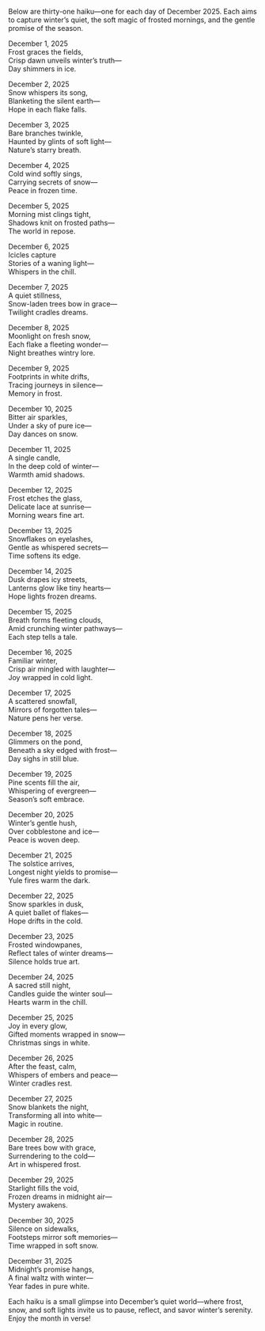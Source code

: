 Below are thirty-one haiku—one for each day of December 2025. Each aims to capture winter’s quiet, the soft magic of frosted mornings, and the gentle promise of the season.

December 1, 2025  
Frost graces the fields,  
Crisp dawn unveils winter’s truth—  
Day shimmers in ice.

December 2, 2025  
Snow whispers its song,  
Blanketing the silent earth—  
Hope in each flake falls.

December 3, 2025  
Bare branches twinkle,  
Haunted by glints of soft light—  
Nature’s starry breath.

December 4, 2025  
Cold wind softly sings,  
Carrying secrets of snow—  
Peace in frozen time.

December 5, 2025  
Morning mist clings tight,  
Shadows knit on frosted paths—  
The world in repose.

December 6, 2025  
Icicles capture  
Stories of a waning light—  
Whispers in the chill.

December 7, 2025  
A quiet stillness,  
Snow-laden trees bow in grace—  
Twilight cradles dreams.

December 8, 2025  
Moonlight on fresh snow,  
Each flake a fleeting wonder—  
Night breathes wintry lore.

December 9, 2025  
Footprints in white drifts,  
Tracing journeys in silence—  
Memory in frost.

December 10, 2025  
Bitter air sparkles,  
Under a sky of pure ice—  
Day dances on snow.

December 11, 2025  
A single candle,  
In the deep cold of winter—  
Warmth amid shadows.

December 12, 2025  
Frost etches the glass,  
Delicate lace at sunrise—  
Morning wears fine art.

December 13, 2025  
Snowflakes on eyelashes,  
Gentle as whispered secrets—  
Time softens its edge.

December 14, 2025  
Dusk drapes icy streets,  
Lanterns glow like tiny hearts—  
Hope lights frozen dreams.

December 15, 2025  
Breath forms fleeting clouds,  
Amid crunching winter pathways—  
Each step tells a tale.

December 16, 2025  
Familiar winter,  
Crisp air mingled with laughter—  
Joy wrapped in cold light.

December 17, 2025  
A scattered snowfall,  
Mirrors of forgotten tales—  
Nature pens her verse.

December 18, 2025  
Glimmers on the pond,  
Beneath a sky edged with frost—  
Day sighs in still blue.

December 19, 2025  
Pine scents fill the air,  
Whispering of evergreen—  
Season’s soft embrace.

December 20, 2025  
Winter’s gentle hush,  
Over cobblestone and ice—  
Peace is woven deep.

December 21, 2025  
The solstice arrives,  
Longest night yields to promise—  
Yule fires warm the dark.

December 22, 2025  
Snow sparkles in dusk,  
A quiet ballet of flakes—  
Hope drifts in the cold.

December 23, 2025  
Frosted windowpanes,  
Reflect tales of winter dreams—  
Silence holds true art.

December 24, 2025  
A sacred still night,  
Candles guide the winter soul—  
Hearts warm in the chill.

December 25, 2025  
Joy in every glow,  
Gifted moments wrapped in snow—  
Christmas sings in white.

December 26, 2025  
After the feast, calm,  
Whispers of embers and peace—  
Winter cradles rest.

December 27, 2025  
Snow blankets the night,  
Transforming all into white—  
Magic in routine.

December 28, 2025  
Bare trees bow with grace,  
Surrendering to the cold—  
Art in whispered frost.

December 29, 2025  
Starlight fills the void,  
Frozen dreams in midnight air—  
Mystery awakens.

December 30, 2025  
Silence on sidewalks,  
Footsteps mirror soft memories—  
Time wrapped in soft snow.

December 31, 2025  
Midnight’s promise hangs,  
A final waltz with winter—  
Year fades in pure white.

Each haiku is a small glimpse into December’s quiet world—where frost, snow, and soft lights invite us to pause, reflect, and savor winter’s serenity. Enjoy the month in verse!
